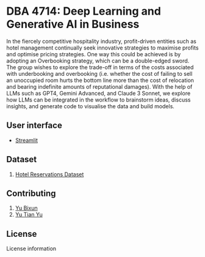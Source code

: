 # DBA 4714: Deep Learning and Generative AI in Business
In the fiercely competitive hospitality industry, profit-driven entities such as hotel management continually seek innovative strategies to maximise profits and optimise pricing strategies. One way this could be achieved is by adopting an Overbooking strategy, which can be a double-edged sword. The group wishes to explore the trade-off in terms of the costs associated with underbooking and overbooking (i.e. whether the cost of failing to sell an unoccupied room hurts the bottom line more than the cost of relocation and bearing indefinite amounts of reputational damages). With the help of LLMs such as GPT4, Gemini Advanced, and Claude 3 Sonnet, we explore how LLMs can be integrated in the workflow to brainstorm ideas, discuss insights, and generate code to visualise the data and build models.

## User interface
- [Streamlit](https://hotel-reservation-dba4714.streamlit.app/)

## Dataset
1. [Hotel Reservations Dataset](https://www.kaggle.com/datasets/ahsan81/hotel-reservations-classification-dataset)

## Contributing
1. [Yu Bixun](https://github.com/ybixun)
2. [Yu Tian Yu](https://github.com/yty97)

## License
License information